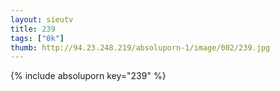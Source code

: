 ```yaml
--- 
layout: sieutv
title: 239
tags: ["0k"]
thumb: http://94.23.248.219/absoluporn-1/image/002/239.jpg
---
```

{% include absoluporn key="239" %} 
